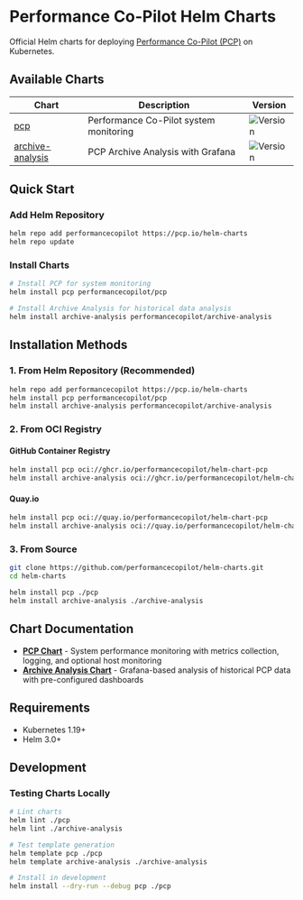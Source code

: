 # Performance Co-Pilot Helm Charts

Official Helm charts for deploying [Performance Co-Pilot (PCP)](https://pcp.io) on Kubernetes.

## Available Charts

| Chart | Description | Version |
|-------|-------------|---------|
| [pcp](./pcp/) | Performance Co-Pilot system monitoring | ![Version](https://img.shields.io/badge/version-0.1.0-blue) |
| [archive-analysis](./archive-analysis/) | PCP Archive Analysis with Grafana | ![Version](https://img.shields.io/badge/version-0.1.0-blue) |

## Quick Start

### Add Helm Repository

```bash
helm repo add performancecopilot https://pcp.io/helm-charts
helm repo update
```

### Install Charts

```bash
# Install PCP for system monitoring
helm install pcp performancecopilot/pcp

# Install Archive Analysis for historical data analysis
helm install archive-analysis performancecopilot/archive-analysis
```

## Installation Methods

### 1. From Helm Repository (Recommended)

```bash
helm repo add performancecopilot https://pcp.io/helm-charts
helm install pcp performancecopilot/pcp
helm install archive-analysis performancecopilot/archive-analysis
```

### 2. From OCI Registry

#### GitHub Container Registry
```bash
helm install pcp oci://ghcr.io/performancecopilot/helm-chart-pcp
helm install archive-analysis oci://ghcr.io/performancecopilot/helm-chart-archive-analysis
```

#### Quay.io
```bash
helm install pcp oci://quay.io/performancecopilot/helm-chart-pcp
helm install archive-analysis oci://quay.io/performancecopilot/helm-chart-archive-analysis
```

### 3. From Source

```bash
git clone https://github.com/performancecopilot/helm-charts.git
cd helm-charts

helm install pcp ./pcp
helm install archive-analysis ./archive-analysis
```

## Chart Documentation

- **[PCP Chart](./pcp/README.md)** - System performance monitoring with metrics collection, logging, and optional host monitoring
- **[Archive Analysis Chart](./archive-analysis/README.md)** - Grafana-based analysis of historical PCP data with pre-configured dashboards

## Requirements

- Kubernetes 1.19+
- Helm 3.0+

## Development

### Testing Charts Locally

```bash
# Lint charts
helm lint ./pcp
helm lint ./archive-analysis

# Test template generation
helm template pcp ./pcp
helm template archive-analysis ./archive-analysis

# Install in development
helm install --dry-run --debug pcp ./pcp
```
